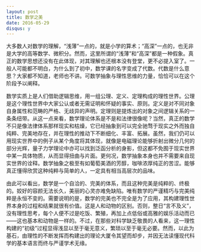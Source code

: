 ```yaml
---
layout: post
title: 数学之美
date: 2016-05-29
disqus: y
---
```


大多数人对数学的理解，“浅薄”一点的，就是小学的算术；“高深”一点的，也无非是大学的高等数学、微积分。然而，这里所谓的“浅薄”和“高深”都是一种假象。真正的数学思想还没有在此体现，对其理解也还根本没有登堂，更不必提入室了。一般人可能都不明白，为什么到了初中，数学课的名字变成了代数。代数是什么意思？大家都不知道，老师也不讲。可数学抽象与理性思维的力量，恰恰可以在这个阶段予以阐释。

数学实质上是人们借助逻辑思维，用一组公理、定义、定理构成的理性世界。公理是这个理性世界中大家公认或者无需证明和怀疑的事实、原则。定义是对不同对象自身属性和范畴的严格、无歧异的声明。定理则是提炼出的对象之间逻辑关系的一条条纽带。从这一点来看，数学理论体系是不是和法律很像呢？当然，真正的数学不只是像法律体系那样现实和枯燥，它已经抽象到可以完全驰骛于现实之外而独自纯粹、完美地存在，并在理性的推动下不断细化、丰富、拓展。虽然，我们仍可以用现实世界中的例子从某个角度将其体现，就像是电磁理论能够折射出微分几何的部分光辉，量子力学理论中亦可以找到泛函分析的身影，但这都不免囿于现实世界中某一具体物质，从而显得扭曲与片面。更何况，数学抽象本身也并不需要来自现实世界的诠释。数学抽象之极至有如葡萄美酒的芳醇，咖啡浓厚纯正的苦涩。能够真正懂得欣赏这种纯粹与简单的人，一定具有相当高层次的品味。

由此可以看出，数学是一个自洽的、完美的体系，而且这种完美是纯粹的、终极的。姣好的容颜无法长久，美丽的心灵亦难免缺陷。唯有数学的严谨精巧与完美纯粹是永恒不变的。需要说明的是，数学的完美也不完全是为了应用，其构建理性世界本身的过程和结果就很有价值。这是人和动物的区别。否则，整日“言不及义”，没有理性思考，每个人便不过是吃饭、繁殖，再加上点低俗或高雅的娱乐活动而已——这也基本和动物是一样的。不过，在那些对科学缺乏敬畏的人看来，这一理性构建的“初级”过程显得浅显以至于毫无意义，繁琐以至于毫无必要。然而，以此为基石，由理性的不断发挥而构建出的理论大厦令其望而却步，并因无法读懂现代科学的基本语言而终与严谨学术无缘。
